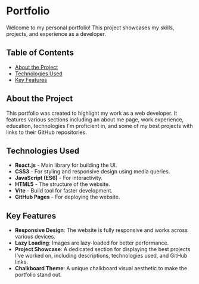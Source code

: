 # Portfolio

Welcome to my personal portfolio! This project showcases my skills, projects, and experience as a developer.

## Table of Contents
- [About the Project](#about-the-project)
- [Technologies Used](#technologies-used)
- [Key Features](#key-features)

## About the Project
This portfolio was created to highlight my work as a web developer. It features various sections including an about me page, work experience, education, technologies I'm proficient in, and some of my best projects with links to their GitHub repositories.

## Technologies Used
- **React.js** - Main library for building the UI.
- **CSS3** - For styling and responsive design using media queries.
- **JavaScript (ES6)** - For interactivity.
- **HTML5** - The structure of the website.
- **Vite** - Build tool for faster development.
- **GitHub Pages** - For deploying the website.
  
## Key Features
- **Responsive Design**: The website is fully responsive and works across various devices.
- **Lazy Loading**: Images are lazy-loaded for better performance.
- **Project Showcase**: A dedicated section for displaying the best projects I’ve worked on, including descriptions, technologies used, and GitHub links.
- **Chalkboard Theme**: A unique chalkboard visual aesthetic to make the portfolio stand out.
